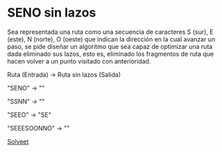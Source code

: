 SENO sin lazos
==============

Sea representada una ruta como una secuencia de caracteres S (sur), E (este), N (norte), O (oeste) que indican la dirección en la cual avanzar un paso, se pide diseñar un algoritmo que sea capaz de optimizar una ruta dada eliminado sus lazos, esto es, eliminado los fragmentos de ruta que hacen volver a un punto visitado con anterioridad.

 Ruta (Entrada) -> Ruta sin lazos (Salida)

 "SENO"         -> ""

 "SSNN"         -> ""

 "SEEO"         -> "SE"

 "SEEESOONNO"   -> ""


[Solveet](http://www.solveet.com/exercises/SENO-sin-lazos/44)

